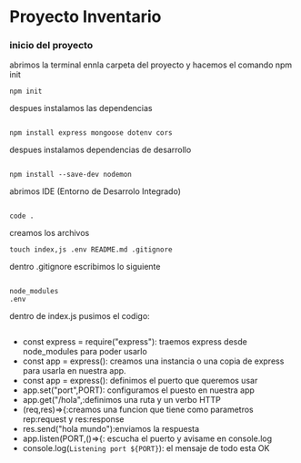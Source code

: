 # Proyecto Inventario
### inicio del proyecto
abrimos la terminal ennla carpeta del proyecto y hacemos el comando npm init
```
npm init
```

despues instalamos las dependencias
```

npm install express mongoose dotenv cors
```

despues instalamos dependencias de desarrollo
```

npm install --save-dev nodemon
```

abrimos IDE (Entorno de Desarrolo Integrado)
```

code .
```


creamos los archivos

```
touch index,js .env README.md .gitignore
```

dentro .gitignore escribimos lo siguiente
```

node_modules
.env
```
dentro de index.js pusimos el codigo:
```

```
- const express = require("express"): traemos express 
desde node_modules para poder usarlo
- const app = express(): creamos una instancia o una copia
de express para usarla en nuestra app.
- const app = express(): definimos el puerto que queremos usar
- app.set("port",PORT): configuramos el puesto en nuestra app
- app.get("/hola",:definimos una ruta y un verbo HTTP
- (req,res)=>{:creamos una funcion que tiene como parametros rep:request y res:response
- res.send("hola mundo"):enviamos la respuesta
- app.listen(PORT,()=>{: escucha el puerto y avisame en console.log
- console.log(`Listening port ${PORT}`): el mensaje de todo esta OK
